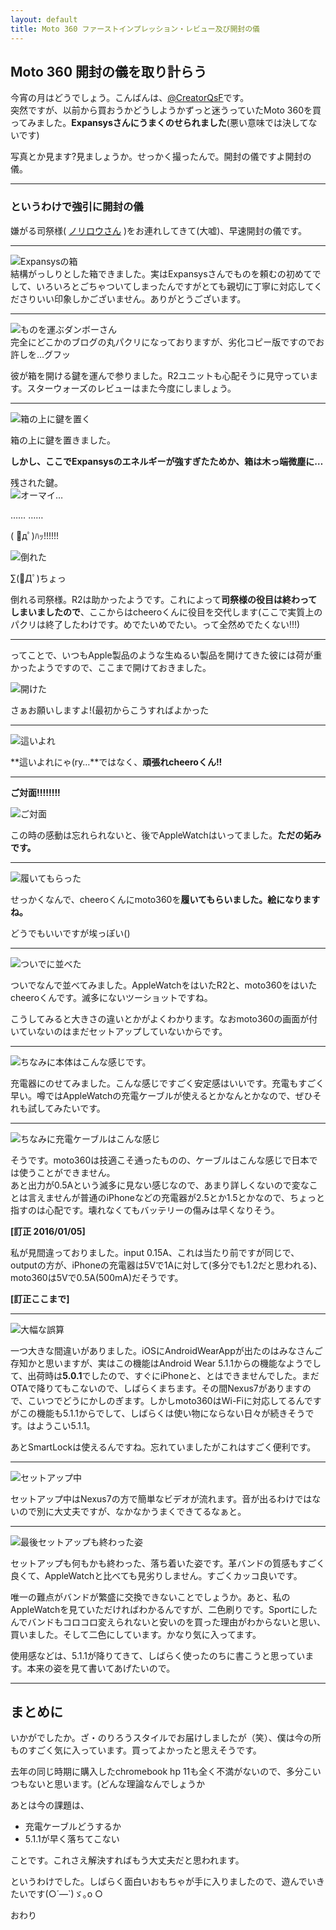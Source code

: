 ```yaml
---
layout: default
title: Moto 360 ファーストインプレッション・レビュー及び開封の儀
---
```


## Moto 360 開封の儀を取り計らう

今宵の月はどうでしょう。こんばんは、[@CreatorQsF](http://f.9en.co/?move=mainSns)です。  
突然ですが、以前から買おうかどうしようかずっと迷うっていたMoto 360を買ってみました。**Expansysさんにうまくのせられました**(悪い意味では決してないです)

写真とか見ます?見ましょうか。せっかく撮ったんで。開封の儀ですよ開封の儀。

***

### というわけで強引に開封の儀

嫌がる司祭様( [ノリロウさん](https://twitter.com/norirow) )をお連れしてきて(大嘘)、早速開封の儀です。

***

![Expansysの箱](https://s-media-cache-ak0.pinimg.com/originals/95/9e/72/959e7206d58441966fdcffa017f3c09c.jpg)  
結構がっしりとした箱できました。実はExpansysさんでものを頼むの初めてでして、いろいろとごちゃついてしまったんですがとても親切に丁寧に対応してくださりいい印象しかございません。ありがとうございます。

***

![ものを運ぶダンボーさん](https://s-media-cache-ak0.pinimg.com/originals/27/8a/f2/278af233fad1bda9c50b2930b5df6bcf.jpg)  
完全にどこかのブログの丸パクリになっておりますが、劣化コピー版ですのでお許しを…グフッ

彼が箱を開ける鍵を運んで参りました。R2ユニットも心配そうに見守っています。スターウォーズのレビューはまた今度にしましょう。

***

![箱の上に鍵を置く](https://s-media-cache-ak0.pinimg.com/originals/98/af/be/98afbe276972728c5c8f35dee355063c.jpg)

箱の上に鍵を置きました。

**しかし、ここでExpansysのエネルギーが強すぎたためか、箱は木っ端微塵に…**


残された鍵。  
![オーマイ…](https://s-media-cache-ak0.pinimg.com/originals/f4/cc/c7/f4ccc7e6d2ed5182deb2a79027e36fe7.jpg)

……
……

( ﾟдﾟ)ﾊｯ!!!!!!

![倒れた](https://s-media-cache-ak0.pinimg.com/originals/85/62/eb/8562eb2c006af7c4ce55f61a28302f96.jpg)

∑(ﾟДﾟ)ちょっ

倒れる司祭様。R2は助かったようです。これによって**司祭様の役目は終わってしまいましたので**、ここからはcheeroくんに役目を交代します(ここで実質上のパクリは終了したわけです。めでたいめでたい。って全然めでたくない!!!)

***

ってことで、いつもApple製品のような生ぬるい製品を開けてきた彼には荷が重かったようですので、ここまで開けておきました。

![開けた](https://s-media-cache-ak0.pinimg.com/originals/c6/11/3a/c6113a14de130a16870dba3b5d945700.jpg)

さぁお願いしますよ!(最初からこうすればよかった

***

![這いよれ](https://s-media-cache-ak0.pinimg.com/originals/42/84/71/42847131f6fba0be040d5d8c141f314e.jpg)

**這いよれにゃ(ry…**ではなく、**頑張れcheeroくん!!**

***

**ご対面!!!!!!!!**  

![ご対面](https://s-media-cache-ak0.pinimg.com/originals/7f/c6/6e/7fc66e0dcfcd7fdcb4d694a88f6c5057.jpg)

この時の感動は忘れられないと、後でAppleWatchはいってました。**ただの妬みです。**

***

![履いてもらった](https://s-media-cache-ak0.pinimg.com/originals/1f/29/65/1f296568ef1f7e5fca99f66948ef7ffd.jpg)

せっかくなんで、cheeroくんにmoto360を**履いてもらいました。絵になりますね。**

どうでもいいですが埃っぽい()

***

![ついでに並べた](https://s-media-cache-ak0.pinimg.com/originals/68/d4/7c/68d47cfc5faea4aa7753cd333f317fba.jpg)

ついでなんで並べてみました。AppleWatchをはいたR2と、moto360をはいたcheeroくんです。滅多にないツーショットですね。

こうしてみると大きさの違いとかがよくわかります。なおmoto360の画面が付いていないのはまだセットアップしていないからです。

***

![ちなみに本体はこんな感じです。](https://s-media-cache-ak0.pinimg.com/originals/20/b6/83/20b6838b9dfdf79a913f0cdacc400a8e.jpg)

充電器にのせてみました。こんな感じですごく安定感はいいです。充電もすごく早い。噂ではAppleWatchの充電ケーブルが使えるとかなんとかなので、ぜひそれも試してみたいです。

***

![ちなみに充電ケーブルはこんな感じ](https://s-media-cache-ak0.pinimg.com/originals/91/9d/11/919d117b1dd4e485aef73cafc1113fc6.jpg)

そうです。moto360は技適こそ通ったものの、ケーブルはこんな感じで日本では使うことができません。  
あと出力が0.5Aという滅多に見ない感じなので、あまり詳しくないので変なことは言えませんが普通のiPhoneなどの充電器が2.5とか1.5とかなので、ちょっと指すのは心配です。壊れなくてもバッテリーの傷みは早くなりそう。

**[訂正 2016/01/05]**

私が見間違っておりました。input 0.15A、これは当たり前ですが同じで、outputの方が、iPhoneの充電器は5Vで1Aに対して(多分でも1.2だと思われる)、moto360は5Vで0.5A(500mA)だそうです。

**[訂正ここまで]**

***

![大幅な誤算](https://s-media-cache-ak0.pinimg.com/originals/27/16/f1/2716f121e3b0c7d675b84617089a7d5e.jpg)

一つ大きな間違いがありました。iOSにAndroidWearAppが出たのはみなさんご存知かと思いますが、実はこの機能はAndroid Wear 5.1.1からの機能なようでして、出荷時は**5.0.1**でしたので、すぐにiPhoneと、とはできませんでした。まだOTAで降りてもこないので、しばらくまちます。その間Nexus7がありますので、こいつでどうにかしのぎます。しかしmoto360はWi-Fiに対応してるんですがこの機能も5.1.1からでして、しばらくは使い物にならない日々が続きそうです。はようこい5.1.1。

あとSmartLockは使えるんですね。忘れていましたがこれはすごく便利です。

***

![セットアップ中](https://s-media-cache-ak0.pinimg.com/originals/af/ed/03/afed031b5745d52ac101dac48c48430c.jpg)

セットアップ中はNexus7の方で簡単なビデオが流れます。音が出るわけではないので別に大丈夫ですが、なかなかうまくできてるなぁと。

***

![最後セットアップも終わった姿](https://s-media-cache-ak0.pinimg.com/originals/ab/e4/a6/abe4a6a102f4b1b3891709c00c440891.jpg)

セットアップも何もかも終わった、落ち着いた姿です。革バンドの質感もすごく良くて、AppleWatchと比べても見劣りしません。すごくカッコ良いです。

唯一の難点がバンドが繁盛に交換できないことでしょうか。あと、私のAppleWatchを見ていただければわかるんですが、二色刷りです。Sportにしたんでバンドもコロコロ変えられないと安いのを買った理由がわからないと思い、買いました。そして二色にしています。かなり気に入ってます。

使用感などは、5.1.1が降りてきて、しばらく使ったのちに書こうと思っています。本来の姿を見て書いてあげたいので。

***

## まとめに

いかがでしたか。ざ・のりろうスタイルでお届けしましたが（笑）、僕は今の所ものすごく気に入っています。買ってよかったと思えそうです。

去年の同じ時期に購入したchromebook hp 11も全く不満がないので、多分こいつもないと思います。(どんな理論なんでしょうか

あとは今の課題は、

- 充電ケーブルどうするか
- 5.1.1が早く落ちてこない

ことです。これさえ解決すればもう大丈夫だと思われます。

というわけでした。しばらく面白いおもちゃが手に入りましたので、遊んでいきたいです(○´―`)ゞ｡o ○

おわり
